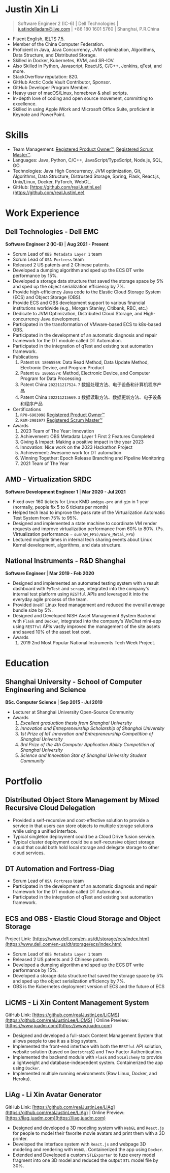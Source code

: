 # Justin Xin Li

> Software Engineer 2 (IC-6) | Dell Technologies | justindelladam@live.com | +86 180 1601 5760 | Shanghai, P.R.China

- Fluent English, IELTS 7.5.
- Member of the China Computer Federation.
- Proficient in Java, Java Concurrency, JVM optimization, Algorithms, Data Structure, and Distributed Storage.
- Skilled in Docker, Kubernetes, KVM, and SR-IOV.
- Also Skilled in Python, Javascript, ReactJS, C/C++, Jenkins, qTest, and more.
- StackOverflow reputation: 820.
- GitHub Arctic Code Vault Contributor, Sponsor.
- GitHub Developer Program Member.
- Heavy user of macOS/Linux, homebrew & shell scripts.
- In-depth love of coding and open source movement, committing to excellence.
- Skilled in using Apple iWork and Microsoft Office Suite, proficient in Keynote and PowerPoint.

# Skills

- Team Management: [Registered Product Owner™](https://s3.amazonaws.com/scruminc-certs/RPO-6903098), [Registered Scrum Master™](https://s3.amazonaws.com/scruminc-certs/RSM-2901977).
- Languages: Java, Python, C/C++, JavaScript/TypeScript, Node.js, SQL, GO.
- Technologies: Java High Concurrency, JVM optimization, Git, Algorithms, Data Structure, Distrusted Storage, Spring, Flask, React.js, Unix/Linux, Docker, PyTorch, WebGL.
- GitHub: [https://github.com/realJustinLee](https://github.com/realJustinLee)

# Work Experience

## Dell Technologies - Dell EMC

**Software Engineer 2 (IC-6)** | **Aug 2021 - Present**

- Scrum Lead of `OBS Metadata Layer 1` team
- Scrum Lead of `OSA Fortress` team
- Released 2 US patents and 2 Chinese patents.
- Developed a dumping algorithm and sped up the ECS DT write performance by 15%.
- Developed a storage data structure that saved the storage space by 5% and sped up the object serialization efficiency by 7%.
- Provide high-efficiency Java code to the Elastic Cloud Storage System (ECS) and Object Storage (OBS).
- Provide ECS and OBS development support to various financial institutions worldwide (e.g., Morgan Stanley, Citibank, RBC, etc.)
- Dedicate to JVM Optimization, Distributed Cloud Storage, and High-concurrency Java development.
- Participated in the transformation of VMware-based ECS to k8s-based OBS.
- Participated in the development of an automatic diagnosis and repair framework for the DT module called DT Automation.
- Participated in the integration of qTest and existing test automation framework.
- Publications
  1. Patent `US 18065569`: Data Read Method, Data Update Method, Electronic Device, and Program Product
  1. Patent `US 18065574`: Method, Electronic Device, and Computer Program for Data Processing
  1. Patent China `202211217524.7` 数据处理方法、电子设备和计算机程序产品
  1. Patent China `202211215669.3` 数据读取方法、数据更新方法、电子设备和程序产品
- Certifications
  1. `RPO-6903098` [Registered Product Owner™](https://s3.amazonaws.com/scruminc-certs/RPO-6903098)
  1. `RSM-2901977` [Registered Scrum Master™](https://s3.amazonaws.com/scruminc-certs/RSM-2901977)
- Awards
  1. 2023 Team of The Year: Innovation
  1. Achievement: OBS Metadata Layer 1 First 2 Features Completed
  1. Giving & Impact: Making a positive impact in the year 2023
  1. Innovation: Nice work on the 2023 Hackathon Project
  1. Achievement: Awesome work for DT automation
  1. Winning Together: Epoch Release Branching and Pipeline Monitoring
  1. 2021 Team of The Year

## AMD - Virtualization SRDC

**Software Development Engineer 1** | **Mar 2020 - Jul 2021**

- Fixed over 160 tickets for Linux KMD `amdgpu-pro` and `gim` in 1 year (normally, people fix 5 to 6 tickets per month)
- Helped tech lead to improve the pass rate of the Virtualization Automatic Test System from 75% to 95%.
- Designed and implemented a state machine to coordinate VM render requests and improve virtualization performance from
  60% to 80%. (Ps. Virtualization performance = `sum(VM_FPS)/Bare_Metal_FPS`)
- Lectured multiple times in internal tech sharing events about Linux Kernel development, algorithms, and data structure.

## National Instruments - R&D Shanghai

**Software Engineer** | **Mar 2019 - Feb 2020**

- Designed and implemented an automated testing system with a result dashboard with `PyTest` and `scrapy`, integrated into the company's internal test platform using `RESTful` APIs and leveraged it into the everyday agile process of the team.
- Provided `OneRT` Linux feed management and reduced the overall average bundle size by 5%.
- Designed and Developed NISH Asset Management System Backend with `Flask` and `Docker`, integrated into the company's WeChat mini-app using `RESTful` APIs vastly improved the management of the site assets and saved 10% of the asset lost cost.
- Awards
  1. 2019 2nd Most Popular National Instruments Tech Week Project.

# Education

## Shanghai University - School of Computer Engineering and Science

**BSc. Computer Science** | **Sep 2015 - Jul 2019**

- Lecturer at Shanghai University Open-Source Community
- Awards
  1. *Excellent graduation thesis from Shanghai University*
  1. *Innovation and Entrepreneurship Scholarship of Shanghai University*
  1. *1st Prize of IoT Innovation and Entrepreneurship Competition of Shanghai University*
  1. *3rd Prize of the 4th Computer Application Ability Competition of Shanghai University*
  1. *Science and Innovation Star of Shanghai University Student Community*

# Portfolio

## Distributed Object Store Management by Mixed Recursive Cloud Delegation

- Provided a self-recursive and cost-effective solution to provide a service in that users can store objects to multiple storage solutions while using a unified interface.
- Typical singleton deployment could be a Cloud Drive fusion service.
- Typical cluster deployment could be a self-recursive object storage cloud that could both hold local storage and delegate storage to other cloud services.

## DT Automation and Fortress-Diag

- Scrum Lead of `OSA Fortress` team
- Participated in the development of an automatic diagnosis and repair framework for the DT module called DT Automation.
- Participated in the integration of qTest and existing test automation framework.

## ECS and OBS - Elastic Cloud Storage and Object Storage

Project Link: [https://www.dell.com/en-us/dt/storage/ecs/index.htm](https://www.dell.com/en-us/dt/storage/ecs/index.htm)

- Scrum Lead of `OBS Metadata Layer 1` team
- Released 2 US patents and 2 Chinese patents
- Developed a dumping algorithm and sped up the ECS DT write performance by 15%.
- Developed a storage data structure that saved the storage space by 5% and sped up the object serialization efficiency by 7%.
- OBS is the Kubernetes deployment version of ECS and the future of ECS

## LiCMS - Li Xin Content Management System

GitHub Link: [https://github.com/realJustinLee/LiCMS](https://github.com/realJustinLee/LiCMS) | Online Preview: [https://www.juadm.com](https://www.juadm.com)

- Designed and developed a full-stack Content Management System that allows people to use it as a blog system.
- Implemented the front-end interface with both the `RESTful` API solution, website solution (based on `Bootstrap5`) and Two-Factor Authentication.
- Implemented the backend module with `Flask` and `SQLAlchemy` to provide a lightweight and database-independent system. Containerized the app using `Docker`.
- Implemented multiple running environments (Raw Linux, Docker, and Heroku).

## LiAg - Li Xin Avatar Generator

GitHub Link: [https://github.com/realJustinLee/LiAg](https://github.com/realJustinLee/LiAg) | Online Preview: [https://liag.juadm.com](https://liag.juadm.com)

- Designed and developed a 3D modeling system with `WebGL` and `React.js` for people to model their favorite movie avatars and print them with a 3D printer.
- Developed the interface system with `React.js` and webpage 3D modeling and rendering with `WebGL`. Containerized the app using `Docker`.
- Extended and Developed a custom `STLExporter` to fuze every model fragment into one 3D model and reduced the output `STL` model file by 30%.
